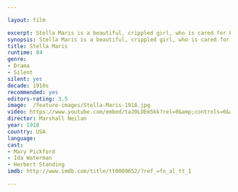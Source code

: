 ```yaml
---

layout: film

excerpt: Stella Maris is a beautiful, crippled girl, who is cared for by a rich family. They shield her from the harsh realities of the world, so that she has no idea of the cruel things that some people do. Unity Blake is a poor orphan all too familiar with the harsh realities of the real world. These two young women both fall in love with John, love which is complicated by the fact that he is still married to (though separated from) a bad wife.
synopsis: Stella Maris is a beautiful, crippled girl, who is cared for by a rich family. They shield her from the harsh realities of the world, so that she has no idea of the cruel things that some people do. Unity Blake is a poor orphan all too familiar with the harsh realities of the real world. These two young women both fall in love with John, love which is complicated by the fact that he is still married to (though separated from) a bad wife.
title: Stella Maris 
runtime: 84
genre:
- Drama
- Silent
silent: yes
decade: 1910s
recommended: yes
editors-rating: 3.5
image:  /feature-images/Stella-Maris-1918.jpg
video: https://www.youtube.com/embed/taJ0LOEm5kk?rel=0&amp;controls=0&amp;showinfo=0
director: Marshall Neilan  
year: 1918
country: USA  
language: 
cast:
- Mary Pickford
- Ida Waterman
- Herbert Standing
imdb: http://www.imdb.com/title/tt0009652/?ref_=fn_al_tt_1

--- 
```


